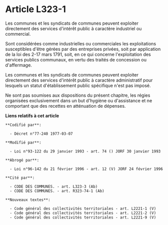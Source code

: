 # Article L323-1

Les communes et les syndicats de communes peuvent exploiter directement des services d'intérêt public à caractère industriel
ou commercial.

Sont considérées comme industrielles ou commerciales les exploitations susceptibles d'être gérées par des entreprises
privées, soit par application de la loi des 2-17 mars 1791, soit, en ce qui concerne l'exploitation des services publics
communaux, en vertu des traités de concession ou d'affermage.

Les communes et les syndicats de communes peuvent exploiter directement des services d'intérêt public à caractère
administratif pour lesquels un statut d'établissement public spécifique n'est pas imposé.

Ne sont pas soumises aux dispositions du présent chapitre, les régies organisées exclusivement dans un but d'hygiène ou
d'assistance et ne comportant que des recettes en atténuation de dépenses.

**Liens relatifs à cet article**

	**Codifié par**:

	  - Décret n°77-240 1977-03-07

	**Modifié par**:

	  - Loi n°93-122 du 29 janvier 1993 - art. 74 () JORF 30 janvier 1993

	**Abrogé par**:

	  - Loi n°96-142 du 21 février 1996 - art. 12 (V) JORF 24 février 1996

	**Cité par**:

	  - CODE DES COMMUNES. - art. L323-3 (Ab)
	  - CODE DES COMMUNES. - art. R323-74-1 (Ab)

	**Nouveaux textes**:

	  - Code général des collectivités territoriales - art. L2221-1 (V)
	  - Code général des collectivités territoriales - art. L2221-2 (V)
	  - Code général des collectivités territoriales - art. L2221-9 (V)
